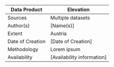 | Data Product | Elevation |
| --- | --- |
| Sources | Multiple datasets |
| Author(s) | [Name(s)] |
| Extent | Austria |
| Date of Creation | [Date of Creation] |
| Methodology | Lorem ipsum |
| Availability | [Availability information] |